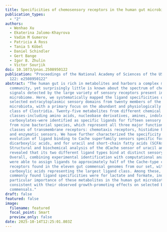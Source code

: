```yaml
---
title: Specificities of chemosensory receptors in the human gut microbiota
publication_types:
  - "2"
authors:
  - Wenhao Xu
  - Ekaterina Jalomo-Khayrova
  - Vadim M Gumerov
  - Patricia A Ross
  - Tania S Köbel
  - Daniel Schindler
  - Gert Bange
  - Igor B. Zhulin
  - Victor Sourjik
doi: 10.1073/pnas.2508950122
publication: "Proceedings of the National Academy of Sciences of the USA, vol.
  122: e2508950122"
abstract: "The human gut is rich in metabolites and harbors a complex microbial
  community, yet surprisingly little is known about the spectrum of chemical
  signals detected by the large variety of sensory receptors present in the gut
  microbiome. Here, we systematically mapped the ligand specificities of
  selected extracytoplasmic sensory domains from twenty members of the human gut
  microbiota, with a primary focus on the abundant and physiologically important
  class of Clostridia. Twenty-five metabolites from different chemical
  classes-including amino acids, nucleobase derivatives, amines, indole, and
  carboxylates-were identified as specific ligands for fifteen sensory domains
  from nine bacterial species, which represent all three major functional
  classes of transmembrane receptors: chemotaxis receptors, histidine kinases,
  and enzymatic sensors. We have further characterized the specificity and
  evolution of ligand binding to Cache superfamily sensors specific for lactate,
  dicarboxylic acids, and for uracil and short-chain fatty acids (SCFAs).
  Structural and biochemical analysis of the dCache sensor of uracil and SCFAs
  revealed that its two different ligand types bind at distinct sensory modules.
  Overall, combining experimental identification with computational analyses, we
  were able to assign ligands to approximately half of the Cache-type chemotaxis
  receptors found in the eleven gut commensal genomes from our set, with
  carboxylic acids representing the largest ligand class. Among these, the most
  commonly found ligand specificities were for lactate and formate, indicating a
  particular importance of these metabolites in the human gut microbiota and
  consistent with their observed growth-promoting effects on selected bacterial
  commensals."
draft: false
featured: false
image:
  filename: featured
  focal_point: Smart
  preview_only: false
date: 2025-10-14T12:25:01.803Z
---
```

